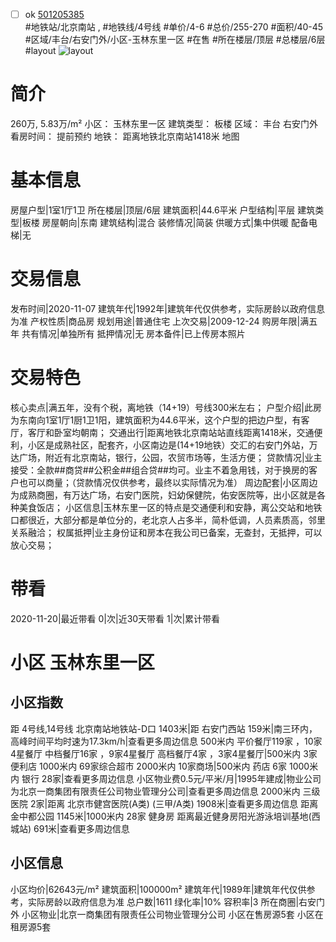 - [ ] ok [501205385](https://bj.5i5j.com/ershoufang/501205385.html)  
 #地铁站/北京南站 ,  #地铁线/4号线
#单价/4-6 #总价/255-270 #面积/40-45   #区域/丰台/右安门外/小区-玉林东里一区 #在售 #所在楼层/顶层 #总楼层/6层 #layout 
![layout](http://image2a.5i5j.com/bdir/layout/4c9691215f7f4602834a502f4c5cfe77.jpg_P5.jpg) 
# 简介 
 260万,  5.83万/m² 
小区： 玉林东里一区
建筑类型： 板楼
区域： 丰台 右安门外
看房时间： 提前预约
地铁： 距离地铁北京南站1418米 地图
# 基本信息 
 房屋户型|1室1厅1卫
所在楼层|顶层/6层
建筑面积|44.6平米
户型结构|平层
建筑类型|板楼
房屋朝向|东南
建筑结构|混合
装修情况|简装
供暖方式|集中供暖
配备电梯|无
# 交易信息 
 发布时间|2020-11-07
建筑年代|1992年|建筑年代仅供参考，实际房龄以政府信息为准
产权性质|商品房
规划用途|普通住宅
上次交易|2009-12-24
购房年限|满五年
共有情况|单独所有
抵押情况|无
房本备件|已上传房本照片
# 交易特色 
 核心卖点|满五年，没有个税，离地铁（14+19）号线300米左右；
户型介绍|此房为东南向1室1厅1厨1卫1阳，建筑面积为44.6平米，这个户型的把边户型，有客厅，客厅和卧室均朝南；
交通出行|距离地铁北京南站站直线距离1418米，交通便利，小区是成熟社区，配套齐，小区南边是(14+19地铁）交汇的右安门外站，万达广场，附近有北京南站，银行，公园，农贸市场等，生活方便；
贷款情况|业主接受：全款##商贷##公积金##组合贷##均可。业主不着急用钱，对于换房的客户也可以商量；（贷款情况仅供参考，最终以实际情况为准）
周边配套|小区周边为成熟商圈，有万达广场，右安门医院，妇幼保健院，佑安医院等，出小区就是各种美食饭店；
小区信息|玉林东里一区的特点是交通便利和安静，离公交站和地铁口都很近，大部分都是单位分的，老北京人占多半，简朴低调，人员素质高，邻里关系融洽；
权属抵押|业主身份证和房本在我公司已备案，无查封，无抵押，可以放心交易；
# 带看 
 2020-11-20|最近带看	 0|次|近30天带看	 1|次|累计带看
# 小区 玉林东里一区
## 小区指数 
 距 4号线,14号线 北京南站地铁站-D口 1403米|距 右安门西站 159米|南三环内， 高峰时间平均时速为17.3km/h|查看更多周边信息
500米内 平价餐厅119家 ，10家4星餐厅
中档餐厅16家 ，9家4星餐厅
高档餐厅4家 ，3家4星餐厅|500米内 3家便利店
1000米内 69家综合超市
2000米内 10家商场|500米内 药店 6家
1000米内 银行 28家|查看更多周边信息
小区物业费0.5元/平米/月|1995年建成|物业公司为北京一商集团有限责任公司物业管理分公司|查看更多周边信息
2000米内 三级医院 2家|距离 北京市健宫医院(A类) (三甲/A类) 1908米|查看更多周边信息
距离 金中都公园 1145米|1000米内 28家 健身房
距离最近健身房阳光游泳培训基地(西城站) 691米|查看更多周边信息
## 小区信息 
 小区均价|62643元/m²
建筑面积|100000m²
建筑年代|1989年|建筑年代仅供参考，实际房龄以政府信息为准
总户数|1611
绿化率|10%
容积率|3
所在商圈|右安门外
小区物业|北京一商集团有限责任公司物业管理分公司
小区在售房源5套
小区在租房源5套
